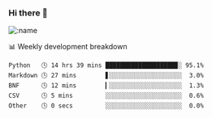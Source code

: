 ### Hi there 👋

<!--
**lv2020/lv2020** is a ✨ _special_ ✨ repository because its `README.md` (this file) appears on your GitHub profile.

Here are some ideas to get you started:

- 🔭 I’m currently working on ...
- 🌱 I’m currently learning ...
- 👯 I’m looking to collaborate on ...
- 🤔 I’m looking for help with ...
- 💬 Ask me about ...
- 📫 How to reach me: ...
- 😄 Pronouns: ...
- ⚡ Fun fact: ...
-->
![:name](https://count.getloli.com/get/@:lv2020)
 <!-- waka-box start -->
📊 Weekly development breakdown
```text
Python   🕓 14 hrs 39 mins ███████████████████▉░ 95.1%
Markdown 🕓 27 mins        ▋░░░░░░░░░░░░░░░░░░░░  3.0%
BNF      🕓 12 mins        ▎░░░░░░░░░░░░░░░░░░░░  1.3%
CSV      🕓 5 mins         ░░░░░░░░░░░░░░░░░░░░░  0.6%
Other    🕓 0 secs         ░░░░░░░░░░░░░░░░░░░░░  0.0%
```
<!-- Powered by https://github.com/YouEclipse/waka-box-go . -->
<!-- waka-box end -->
